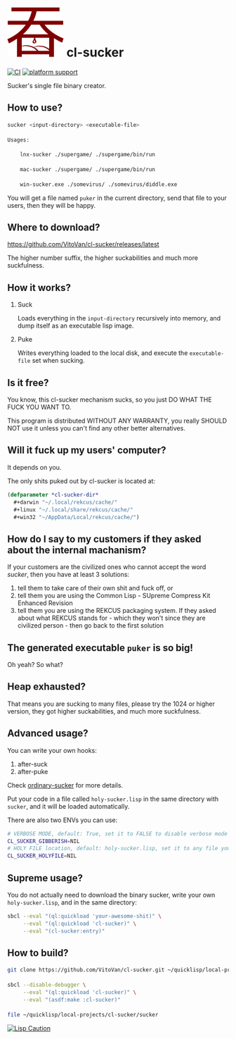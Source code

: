 # ![Icon](sucker.png) cl-sucker
[![CI](https://github.com/VitoVan/cl-sucker/actions/workflows/main.yml/badge.svg)](https://github.com/VitoVan/cl-sucker/actions/workflows/main.yml) [![platform support](https://img.shields.io/badge/platform-Linux%20%7C%20macOS%20%7C%20Windows-blue.svg)](https://github.com/VitoVan/cl-sucker/releases/latest)

Sucker's single file binary creator.

## How to use?

```bash
sucker <input-directory> <executable-file>

Usages:

    lnx-sucker ./supergame/ ./supergame/bin/run

    mac-sucker ./supergame/ ./supergame/bin/run

    win-sucker.exe ./somevirus/ ./somevirus/diddle.exe
```

You will get a file named `puker` in the current directory, send that file to your users, then they will be happy.

## Where to download?

https://github.com/VitoVan/cl-sucker/releases/latest

The higher number suffix, the higher suckabilities and much more suckfulness.

## How it works?

1. Suck

   Loads everything in the `input-directory` recursively into memory, and dump itself as an executable lisp image.

2. Puke

   Writes everything loaded to the local disk, and execute the `executable-file` set when sucking.

## Is it free?

You know, this cl-sucker mechanism sucks, so you just DO WHAT THE FUCK YOU WANT TO.

This program is distributed WITHOUT ANY WARRANTY, you really SHOULD NOT use it unless you can't find any other better alternatives.

## Will it fuck up my users' computer?

It depends on you.

The only shits puked out by cl-sucker is located at:

```lisp
(defparameter *cl-sucker-dir*
  #+darwin "~/.local/rekcus/cache/"
  #+linux "~/.local/share/rekcus/cache/"
  #+win32 "~/AppData/Local/rekcus/cache/")
```

## How do I say to my customers if they asked about the internal machanism?

If your customers are the civilized ones who cannot accept the word *sucker*, then you have at least 3 solutions:

1. tell them to take care of their own shit and fuck off, or
2. tell them you are using the Common Lisp - SUpreme Compress Kit Enhanced Revision
3. tell them you are using the REKCUS packaging system. If they asked about what REKCUS stands for - which they won't since they are civilized person - then go back to the first solution

## The generated executable `puker` is so big!

Oh yeah? So what?

## Heap exhausted?

That means you are sucking to many files, please try the 1024 or higher version, they got higher suckabilities, and much more suckfulness.

## Advanced usage?

You can write your own hooks:

1. after-suck
2. after-puke

Check [ordinary-sucker](https://github.com/VitoVan/cl-sucker/blob/main/ordinary-sucker.lisp) for more details.

Put your code in a file called `holy-sucker.lisp` in the same directory with `sucker`, and it will be loaded automatically.

There are also two ENVs you can use:

```bash
# VERBOSE MODE, default: True, set it to FALSE to disable verbose mode
CL_SUCKER_GIBBERISH=NIL
# HOLY FILE location, default: holy-sucker.lisp, set it to any file you want
CL_SUCKER_HOLYFILE=NIL
```

## Supreme usage?

You do not actually need to download the binary sucker, write your own `holy-sucker.lisp`, and in the same directory:

```bash
sbcl --eval "(ql:quickload 'your-awesome-shit)" \
     --eval "(ql:quickload 'cl-sucker)" \
     --eval "(cl-sucker:entry)"
```

## How to build?

```bash
git clone https://github.com/VitoVan/cl-sucker.git ~/quicklisp/local-projects/cl-sucker

sbcl --disable-debugger \
     --eval "(ql:quickload 'cl-sucker)" \
     --eval "(asdf:make :cl-sucker)"

file ~/quicklisp/local-projects/cl-sucker/sucker
```

[![Lisp Caution](http://www.lisperati.com/lisplogo_warning2_256.png)](http://www.lisperati.com/logo.html)
